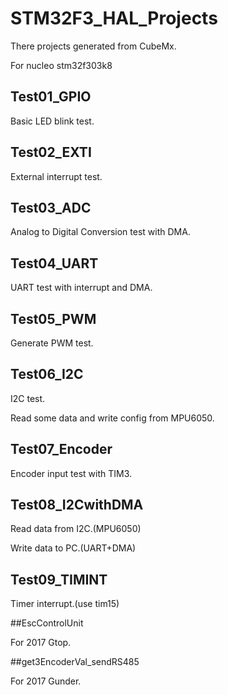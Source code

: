 # STM32F3_HAL_Projects

There projects generated from CubeMx.

For nucleo stm32f303k8

## Test01_GPIO

Basic LED blink test.

## Test02_EXTI

External interrupt test.

## Test03_ADC

Analog to Digital Conversion test with DMA.

## Test04_UART

UART test with interrupt and DMA.

## Test05_PWM

Generate PWM test.

## Test06_I2C

I2C test.

Read some data and write config from MPU6050.

## Test07_Encoder

Encoder input test with TIM3.

## Test08_I2CwithDMA

Read data from I2C.(MPU6050)

Write data to PC.(UART+DMA)

## Test09_TIMINT

Timer interrupt.(use tim15)

##EscControlUnit

For 2017 Gtop.

##get3EncoderVal_sendRS485

For 2017 Gunder.

